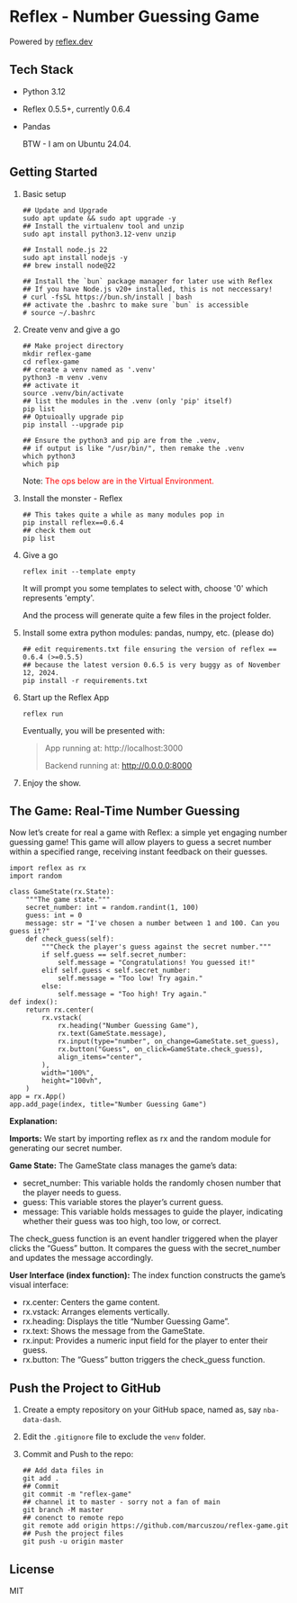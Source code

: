 # Reflex - Number Guessing Game
Powered by [reflex.dev](https://reflex.dev/) 



## Tech Stack

- Python 3.12
- Reflex 0.5.5+, currently 0.6.4
- Pandas

    BTW - I am on Ubuntu 24.04.



## Getting Started

1. Basic setup
    ```shell
    ## Update and Upgrade
    sudo apt update && sudo apt upgrade -y
    ## Install the virtualenv tool and unzip
    sudo apt install python3.12-venv unzip
    
    ## Install node.js 22
    sudo apt install nodejs -y
    ## brew install node@22
    
    ## Install the `bun` package manager for later use with Reflex
    ## If you have Node.js v20+ installed, this is not neccessary!
    # curl -fsSL https://bun.sh/install | bash
    ## activate the .bashrc to make sure `bun` is accessible
    # source ~/.bashrc
    ```
2. Create venv and give a go
    ```shell
    ## Make project directory
    mkdir reflex-game
    cd reflex-game
    ## create a venv named as '.venv'
    python3 -m venv .venv
    ## activate it
    source .venv/bin/activate
    ## list the modules in the .venv (only 'pip' itself)
    pip list
    ## Optuioally upgrade pip
    pip install --upgrade pip
    
    ## Ensure the python3 and pip are from the .venv, 
    ## if output is like "/usr/bin/", then remake the .venv
    which python3
    which pip
    ```
    Note: <font color="red">The ops below are in the Virtual Environment.</font>
    
3. Install the monster - Reflex
    ```shell
    ## This takes quite a while as many modules pop in
    pip install reflex==0.6.4
    ## check them out
    pip list
    ```
4. Give a go
    ```shell
    reflex init --template empty
    ```
    It will prompt you some templates to select with, choose '0' which represents 'empty'. 

    And the process will generate quite a few files in the project folder.
5. Install some extra python modules: pandas, numpy, etc. (please do)
    ```shell
    ## edit requirements.txt file ensuring the version of reflex == 0.6.4 (>=0.5.5)
    ## because the latest version 0.6.5 is very buggy as of November 12, 2024.
    pip install -r requirements.txt
    ```
6. Start up the Reflex App
    ```shell
    reflex run
    ```
    Eventually, you will be presented with:
    
    > App running at: http://localhost:3000 
    >
    > Backend running at: http://0.0.0.0:8000
7. Enjoy the show.



## The Game: Real-Time Number Guessing

Now let’s create for real a game with Reflex: a simple yet engaging number guessing game! This game will allow players to guess a secret number within a specified range, receiving instant feedback on their guesses.

```
import reflex as rx
import random

class GameState(rx.State):
    """The game state."""
    secret_number: int = random.randint(1, 100)
    guess: int = 0
    message: str = "I've chosen a number between 1 and 100. Can you guess it?"
    def check_guess(self):
        """Check the player's guess against the secret number."""
        if self.guess == self.secret_number:
            self.message = "Congratulations! You guessed it!"
        elif self.guess < self.secret_number:
            self.message = "Too low! Try again."
        else:
            self.message = "Too high! Try again."
def index():
    return rx.center(
        rx.vstack(
            rx.heading("Number Guessing Game"),
            rx.text(GameState.message),
            rx.input(type="number", on_change=GameState.set_guess),
            rx.button("Guess", on_click=GameState.check_guess),
            align_items="center",
        ),
        width="100%",
        height="100vh",
    )
app = rx.App()
app.add_page(index, title="Number Guessing Game")
```

**Explanation:**

**Imports:** We start by importing reflex as rx and the random module for generating our secret number.

**Game State:** The GameState class manages the game’s data:

- secret_number: This variable holds the randomly chosen number that the player needs to guess.
- guess: This variable stores the player’s current guess.
- message: This variable holds messages to guide the player, indicating whether their guess was too high, too low, or correct.

The check_guess function is an event handler triggered when the player clicks the “Guess” button. It compares the guess with the secret_number and updates the message accordingly.

**User Interface (index function):** The index function constructs the game’s visual interface:

- rx.center: Centers the game content.
- rx.vstack: Arranges elements vertically.
- rx.heading: Displays the title “Number Guessing Game”.
- rx.text: Shows the message from the GameState.
- rx.input: Provides a numeric input field for the player to enter their guess.
- rx.button: The “Guess” button triggers the check_guess function.



## Push the Project to GitHub

1. Create a empty repository on your GitHub space, named as, say `nba-data-dash`.

2. Edit the `.gitignore` file to exclude the `venv` folder.

3. Commit and Push to the repo:

   ```shell
   ## Add data files in
   git add .
   ## Commit
   git commit -m "reflex-game"
   ## channel it to master - sorry not a fan of main
   git branch -M master
   ## conenct to remote repo
   git remote add origin https://github.com/marcuszou/reflex-game.git
   ## Push the project files
   git push -u origin master
   ```

   

## License
MIT
    

